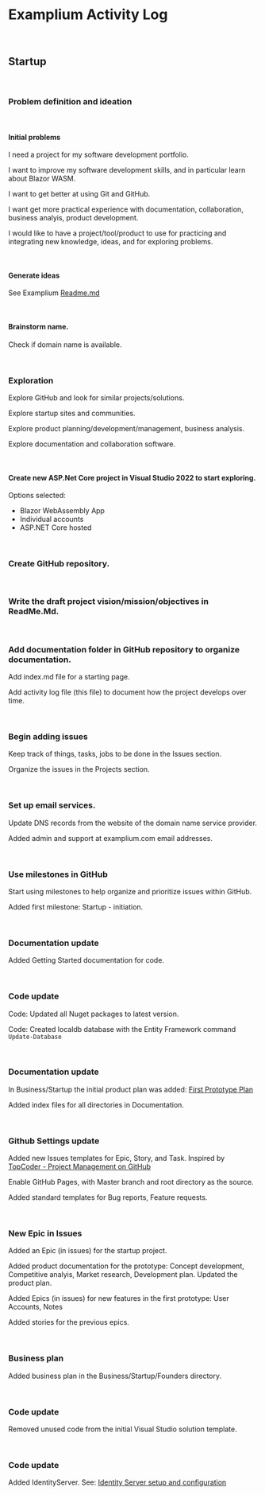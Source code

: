 # Examplium Activity Log

<br/>

## Startup

<br/>

### Problem definition and ideation

<br/>

#### Initial problems

I need a project for my software development portfolio.

I want to improve my software development skills, and in particular learn about Blazor WASM.

I want to get better at using Git and GitHub.

I want get more practical experience with documentation, collaboration, business analyis, product development.

I would like to have a project/tool/product to use for practicing and integrating new knowledge, ideas, and for exploring problems.

<br/>


#### Generate ideas

See Examplium [Readme.md](https://github.com/KinaUna/Examplium#readme)

<br/>

#### Brainstorm name.
Check if domain name is available.

<br/>

### Exploration

Explore GitHub and look for similar projects/solutions.

Explore startup sites and communities.

Explore product planning/development/management, business analysis.

Explore documentation and collaboration software.

<br/>

#### Create new ASP.Net Core project in Visual Studio 2022 to start exploring.

Options selected:
- Blazor WebAssembly App
- Individual accounts
- ASP.NET Core hosted

<br/>

### Create GitHub repository.

<br/>

### Write the draft project vision/mission/objectives in ReadMe.Md.

<br/>

### Add documentation folder in GitHub repository to organize documentation.

Add index.md file for a starting page.

Add activity log file (this file) to document how the project develops over time.

<br/>

### Begin adding issues

Keep track of things, tasks, jobs to be done in the Issues section.

Organize the issues in the Projects section.

<br/>

### Set up email services.

Update DNS records from the website of the domain name service provider.

Added admin and support at examplium.com email addresses.

<br/>

### Use milestones in GitHub

Start using milestones to help organize and prioritize issues within GitHub.

Added first milestone: Startup - initiation.

<br/>

### Documentation update

Added Getting Started documentation for code.

<br/>

### Code update

Code: Updated all Nuget packages to latest version.

Code: Created localdb database with the Entity Framework command `Update-Database`

<br/>

### Documentation update

In Business/Startup the initial product plan was added: [First Prototype Plan](/Documentation/Business/Startup/0001-First-Prototype-Plan.md)

Added index files for all directories in Documentation.

<br>

### Github Settings update

Added new Issues templates for Epic, Story, and Task. Inspired by [TopCoder - Project Management on GitHub](https://www.topcoder.com/thrive/articles/project-management-on-github)

Enable GitHub Pages, with Master branch and root directory as the source. 

Added standard templates for Bug reports, Feature requests.

<br>

### New Epic in Issues

Added an Epic (in issues) for the startup project.

Added product documentation for the prototype: Concept development, Competitive analyis, Market research, Development plan.
Updated the product plan.

Added Epics (in issues) for new features in the first prototype: User Accounts, Notes

Added stories for the previous epics.

<br>

### Business plan

Added business plan in the Business/Startup/Founders directory.

<br>

### Code update

Removed unused code from the initial Visual Studio solution template.

<br>

### Code update

Added IdentityServer. See: [Identity Server setup and configuration](/Documentation/Code/IdentityServer/Index.md)

<br/>
